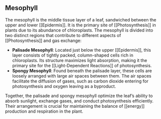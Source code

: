 ## Mesophyll  
The mesophyll is the middle tissue layer of a leaf, sandwiched between the upper and lower [[Epidermis]]. It is the primary site of [[Photosynthesis]] in plants due to its abundance of chloroplasts. The mesophyll is divided into two distinct regions that contribute to different aspects of [[Photosynthesis]] and gas exchange:  

- **Palisade Mesophyll**: Located just below the upper [[Epidermis]], this layer consists of tightly packed, column-shaped cells rich in chloroplasts. Its structure maximizes light absorption, making it the primary site for the [[Light-Dependent Reactions]] of photosynthesis.  
- **Spongy Mesophyll**: Found beneath the palisade layer, these cells are loosely arranged with large air spaces between them. The air spaces facilitate the diffusion of gases, such as carbon dioxide entering for photosynthesis and oxygen leaving as a byproduct.  

Together, the palisade and spongy mesophyll optimize the leaf’s ability to absorb sunlight, exchange gases, and conduct photosynthesis efficiently. Their arrangement is crucial for maintaining the balance of [[energy]] production and respiration in the plant.  

